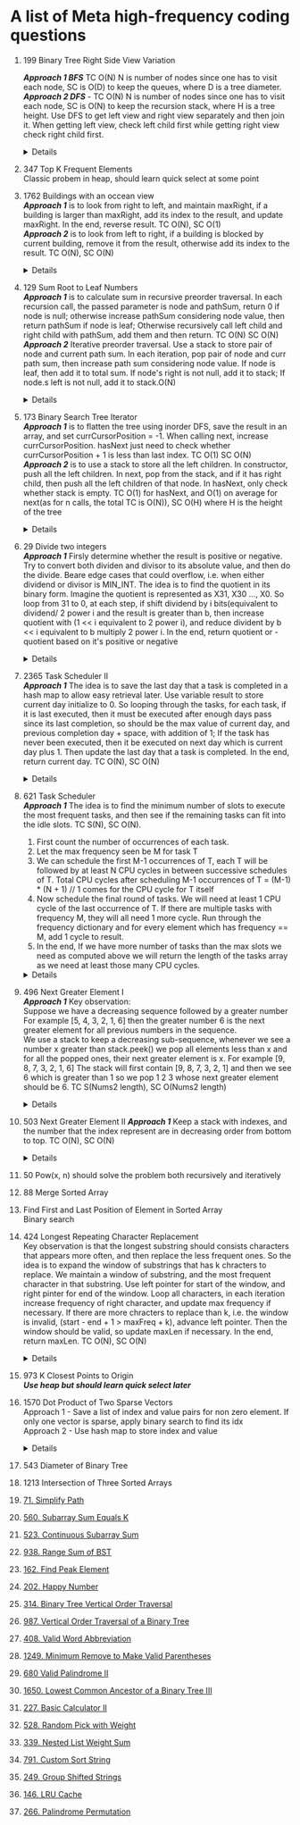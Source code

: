 # A list of Meta high-frequency coding questions 

1. 199 Binary Tree Right Side View Variation
   
   ***Approach 1 BFS*** TC O(N) N is number of nodes since one has to visit each node, SC is O(D) to keep the queues, where D is a tree diameter.                  
   ***Approach 2 DFS*** - TC O(N) N is number of nodes since one has to visit each node, SC is O(N) to keep the recursion stack, where H is a tree height. Use DFS to get left view and right view separately and then join it. When getting left view, check left child first while getting right view check right child first.  
   <details>
       
      ```python
       #BFS
            def rightSideView(self, root: Optional[TreeNode]) -> List[int]:
              if not root:
                  return []
              
              resultLeft = []
              resultRight = []
              queue = deque([root])
              while queue:
                  levelSize = len(queue)
                  for i in range(levelSize):
                      node = queue.popleft()
                      if i == 0:
                          resultLeft.append(node.val)
                      if i == levelSize - 1:
                          resultRight.append(node.val)
                      
                      if node.left:
                          queue.append(node.left)
                      
                      if node.right:
                          queue.append(node.right)
      
              return resultLeft + resultRight[::-1]
         
      #DFS
        def rightSideView(self, root: Optional[TreeNode]) -> List[int]:
        result = []

        def dfs(node, level):
            if level == len(result):
                result.append(node.val)
            
            if node.right:
                dfs(node.right, level + 1)
            
            if node.left:
                dfs(node.left, level + 1)

        if not root:
            return []
        
        dfs(root, 0)
        return result
      ```
   </details>     
   
1. 347 Top K Frequent Elements  
Classic probem in heap, should learn quick select at some point

1. 1762 Buildings with an occean view  
***Approach 1*** is to look from right to left, and maintain maxRight, if a building is larger than maxRight, add its index to the  result, and update maxRight. In the end, reverse result. TC O(N), SC O(1)  
***Approach 2*** is to look from left to right, if a building is blocked by current building, remove it from the result, otherwise add its index to the result. TC O(N), SC O(N)
   <details>
       
      ```python
       # From right to left
       def findBuildings(self, heights: List[int]) -> List[int]:
           result = []
           maxRightHeight = -1
           for i in range(len(heights) -1, -1, -1):
               if heights[i] > maxRightHeight:
                   result.append(i)
                   maxRightHeight = heights[i]
           result.reverse()
           return result
         
      #From left to right
       def findBuildings(self, heights: List[int]) -> List[int]:
           result = []
           for i, height in enumerate(heights):
               while len(result) > 0 and heights[result[-1]] <= height:
                   result.pop()
               result.append(i)
           
           return result
      ```
   </details>    

1. 129 Sum Root to Leaf Numbers  
***Approach 1*** is to calculate sum in recursive preorder traversal. In each recursion call, the passed parameter is node and pathSum, return 0 if node is null; otherwise increase pathSum considering node value, then return pathSum if node is leaf; Otherwise recursively call left child and right child with pathSum, add them and then return. TC O(N) SC O(N)  
***Approach 2*** Iterative preorder traversal. Use a stack to store pair of node and current path sum. In each iteration, pop pair of node and curr path sum, then increase path sum considering node value. If node is leaf, then add it to total sum. If node's right is not null, add it to stack; If node.s left is not null, add it to stack.O(N)
   <details>
       
      ```python
   # Recursive
    def sumNumbers(self, root: Optional[TreeNode]) -> int:
        def dfs(node, pathSum):         
            if not node:                
                return 0
   
            pathSum = pathSum * 10 + node.val
            if node.left is None and node.right is None:
                return pathSum
                
            return dfs(node.left, pathSum) + dfs(node.right, pathSum)
        
        return dfs(root, 0)
     
      # Iterative
    def sumNumbers(self, root: Optional[TreeNode]) -> int:
        total = 0
        stack = [(root, 0)]
        while stack:
            node, pathSum = stack.pop()
   
            pathSum = pathSum * 10 + node.val
            if node.left is None and node.right is None:
                total += pathSum
            
            if node.right is not None:
                stack.append((node.right, pathSum))
            
            if node.left is not None:
                stack.append((node.left, pathSum))
        
        return total     
      ```
   </details> 

1. 173 Binary Search Tree Iterator  
***Approach 1*** is to flatten the tree using inorder DFS, save the result in an array, and set currCursorPosition = -1. When calling next, increase currCursorPosition. hasNext just need to check whether currCursorPosition + 1 is less than last index. TC O(1) SC O(N)  
***Approach 2*** is to use a stack to store all the left children. In constructor, push all the left children. In next, pop from the stack, and if it has right child, then push all the left children of that node. In hasNext, only check whether stack is empty.   TC O(1) for hasNext, and O(1) on average for next(as for n calls, the total TC is O(N)), SC O(H) where H is the height of the tree
   <details>
      
      ```python
      class BSTIterator:
          def __init__(self, root: Optional[TreeNode]):
              self.stack = []
              self.pushLeftChildren(root)
              
          def pushLeftChildren(self, node):
              while node:
                  self.stack.append(node)
                  node = node.left
                        
          def next(self) -> int:
              topMostNode = self.stack.pop()
              self.pushLeftChildren(topMostNode.right)
      
              return topMostNode.val       
      
          def hasNext(self) -> bool:
              return len(self.stack) > 0       
      ```
   </details>   

1. 29 Divide two integers  
***Approach 1*** Firsly determine whether the result is positive or negative. Try to convert both dividen and divisor to its absolute value, and then do the divide. Beare edge cases that could overflow, i.e. when either dividend or divisor is MIN_INT. The idea is to find the quotient in its binary form. Imagine the quotient is represented as X31, X30 ..., X0. So loop from 31 to 0, at each step, if shift dividend by i bits(equivalent to dividend/ 2 power i and the result is greater than b, then increase quotient with (1 << i equivalent to 2 power i), and reduce divident by b << i equivalent to b multiply 2 power i. In the end, return quotient or -quotient based on it's positive or negative
   <details>
    
      ```python
    def divide(self, dividend: int, divisor: int) -> int:
        MIN_INT = -2 ** 31
        MAX_INT = 2 ** 31 - 1
        if dividend == MIN_INT and divisor == MIN_INT:
            return 1
        elif divisor == MIN_INT:
            return 0
        elif dividend == MIN_INT:
            if divisor == -1:
                return MAX_INT
            elif divisor > 0:
                return -1 + self.divide(dividend + divisor, divisor)
            else:
                return 1 + self.divide(dividend - divisor, divisor)

        isPositive = (dividend > 0) == (divisor > 0)
        dividend = abs(dividend)
        divisor = abs(divisor)
        quotient = 0
        for i in range(31, -1, -1):
            if (dividend >> i) >= divisor:
                quotient += (1 << i)
                dividend -= (divisor << i)
        
        return quotient if isPositive else -quotient  
      ```
   </details>  


1. 2365 Task Scheduler II  
***Approach 1***
The idea is to save the last day that a task is completed in a hash map to allow easy retrieval later. Use variable result to store current day initialize to 0. So looping through the tasks, for each task, if it is last executed, then it must be executed after enough days pass since its last completion, so should be the max value of current day, and previous completion day + space, with addition of 1; If the task has never been executed, then it be executed on next day which is current day plus 1. Then update the last day that a task is completed. In the end, return current day. TC O(N), SC O(N)  
   <details>
    
      ```python
      # Use normal dict {}
       def taskSchedulerII(self, tasks: List[int], space: int) -> int:
           result = 0
           taskLastComplete = defaultdict(lambda : -2 - space)
           for task in tasks:
               if task in taskLastComplete:
                   result = max(result, taskLastComplete[task] + space) + 1
               else:
                   result += 1
                   
               taskLastComplete[task] = result
   
           return result
            
      # Use defaultdict
       def taskSchedulerII(self, tasks: List[int], space: int) -> int:
           result = 0
           taskLastComplete = defaultdict(lambda : -2 - space)
           for task in tasks:
               result = max(result, taskLastComplete[task] + space) + 1
               taskLastComplete[task] = result
   
           return result
      ```
   </details>  

1. 621 Task Scheduler  
***Approach 1*** The idea is to find the minimum number of slots to execute the most frequent tasks, and then see if the remaining tasks can fit into the idle slots. TC S(N), SC O(N).   
   1. First count the number of occurrences of each task.   
   1. Let the max frequency seen be M for task T
   1. We can schedule the first M-1 occurrences of T, each T will be followed by at least N CPU cycles in between successive schedules of T. Total CPU cycles after scheduling M-1 occurrences of T = (M-1) * (N + 1) // 1 comes for the CPU cycle for T itself
   1. Now schedule the final round of tasks. We will need at least 1 CPU cycle of the last occurrence of T. If there are multiple tasks with frequency M, they will all need 1 more cycle. Run through the frequency dictionary and for every element which has frequency == M, add 1 cycle to result.
   1. In the end, If we have more number of tasks than the max slots we need as computed above we will return the length of the tasks array as we need at least those many CPU cycles.   
   <details>
    
      ```python
       def leastInterval(self, tasks: List[str], n: int) -> int:
           counter = Counter(tasks)
           maxFreq = max(counter.values())
           result = (maxFreq - 1) * (n + 1)
           for taskName, freq in counter.items():
               if freq == maxFreq:
                   result += 1
           
           return max(len(tasks), result)
      ```
   </details>  

1. 496 Next Greater Element I  
***Approach 1*** 
Key observation:  
Suppose we have a decreasing sequence followed by a greater number  
For example [5, 4, 3, 2, 1, 6] then the greater number 6 is the next greater element for all previous numbers in the sequence.  
We use a stack to keep a decreasing sub-sequence, whenever we see a number x greater than stack.peek() we pop all elements less than x and for all the popped ones, their next greater element is x. For example [9, 8, 7, 3, 2, 1, 6] The stack will first contain [9, 8, 7, 3, 2, 1] and then we see 6 which is greater than 1 so we pop 1 2 3 whose next greater element should be 6. TC S(Nums2 length), SC O(Nums2 length)  
   <details>
    
      ```python
       def nextGreaterElement(self, nums1: List[int], nums2: List[int]) -> List[int]:
           stack = []
           nextGreater = {}
           for num in nums2:
               while stack and stack[-1] < num:
                   nextGreater[stack.pop()] = num
               stack.append(num)
           
           result = [-1] * len(nums1)
           for i, num in enumerate(nums1):
               if num in nextGreater:
                   result[i] = nextGreater[num]
           
           return result
      ```
   </details>  

1. 503 Next Greater Element II
***Approach 1*** Keep a stack with indexes, and the number that the index represent are in decreasing order from bottom to top. TC O(N), SC O(N)  
   <details>
    
      ```python
       def nextGreaterElements(self, nums: List[int]) -> List[int]:
           stack = []
           numsLen = len(nums)
           result = [-1] * numsLen
           for i in range(numsLen * 2):
               num = nums[i % numsLen]
               while stack and nums[stack[-1]] < num:
                   result[stack.pop()] = num
   
               if i < numsLen:
                   stack.append(i)
           
           return result
      ```
   </details>  

1. 50 Pow(x, n) should solve the problem both recursively and iteratively
1. 88 Merge Sorted Array 
1. Find First and Last Position of Element in Sorted Array  
Binary search

1. 424 Longest Repeating Character Replacement  
Key observation is that the longest substring should consists characters that appears more often, and then replace the less frequent ones. So the idea is to expand the window of substrings that has k chracters to replace. We maintain a window of substring, and the most frequent character in that substring. Use left pointer for start of the window, and right pinter for end of the window. Loop all characters, in each iteration increase frequency of right character, and update max frequency if necessary. If there are more chracters to replace than k, i.e. the window is invalid, (start - end + 1 > maxFreq + k), advance left pointer. Then the window should be valid, so update maxLen if necessary. In the end, return maxLen. TC O(N), SC O(N)
   <details>
    
      ```python
       def characterReplacement(self, s: str, k: int) -> int:
           counter = Counter()
           left = 0
           maxFreq = 0
           maxLen = 0
           for right in range(len(s)):
               counter[s[right]] += 1
               if counter[s[right]] > maxFreq:
                   maxFreq = counter[s[right]]
   
               if right - left + 1 > maxFreq + k:
                   counter[s[left]] -= 1
                   left += 1
               
               maxLen = max(maxLen, right - left + 1)
           return maxLen
      ```
   </details>  

1. 973 K Closest Points to Origin  
***Use heap but should learn quick select later***

1. 1570 Dot Product of Two Sparse Vectors  
Approach 1 - Save a list of index and value pairs for non zero element. If only one vector is sparse, apply binary search to find its idx  
Approach 2 - Use hash map to store index and value   

    <details>
    
      ```python
      # Save a list of index and value pairs
      class SparseVector:
          def __init__(self, nums: List[int]):
              self.nonZeroIdxVal = []
              for i, n in enumerate(nums):
                  self.nonZeroIdxVal.append((i, n))
              
              
      
          # Return the dotProduct of two sparse vectors
          def dotProduct(self, vec: 'SparseVector') -> int:
              result = 0
              i = 0
              j = 0
              while i < len(self.nonZeroIdxVal) and j < len(vec.nonZeroIdxVal):
                  ownIdxVal = self.nonZeroIdxVal[i]
                  otherIdxVal = vec.nonZeroIdxVal[j]
                  if ownIdxVal[0] == otherIdxVal[0]:
                      result += ownIdxVal[1] * otherIdxVal[1]
                      i += 1
                      j += 1
                  elif otherIdxVal[0] < otherIdxVal[0]:
                      i += 1
                  else:
                      j += 1
              
              return result

      # Binary Search
      class SparseVector:
          def __init__(self, nums: List[int]):
              self.nonZeroIdxVal = []
              for i, n in enumerate(nums):
                  self.nonZeroIdxVal.append((i, n))
              
          def dotProduct(self, vec: 'SparseVector') -> int:
              result = 0
              if len(self.nonZeroIdxVal) > len(vec.nonZeroIdxVal):
                  return vec.dotProduct(self.nonZeroIdxVal)        
      
              for i, idxVal in enumerate(self.nonZeroIdxVal):
                  idx = self.__findIdx(vec.nonZeroIdxVal, idxVal[0])
                  result += idxVal[1] * vec.nonZeroIdxVal[idx][1]
              
              return result
          
          def __findIdx(self, idxValList, idx):
              left = 0
              right = len(idxValList) - 1
              while left <= right:
                  mid = left + (right - left) // 2
                  midIdxVal = idxValList[mid]
                  if midIdxVal[0] == idx:
                      return mid
                  elif midIdxVal[0] < idx:
                      left = mid + 1
                  else:
                      right -= 1
              
              return -1

      # Use Hash map
      class SparseVector:
          def __init__(self, nums: List[int]):
              self.nonZeroIdxValMap = {}
              for i, num in enumerate(nums):
                  if num != 0:
                      self.nonZeroIdxValMap[i] = num
              
              
      
          # Return the dotProduct of two sparse vectors
          def dotProduct(self, vec: 'SparseVector') -> int:
              result = 0
              for i, num in vec.nonZeroIdxValMap.items():
                  if i in self.nonZeroIdxValMap:
                      result += num * self.nonZeroIdxValMap[i]
              return result      
      ```
   </details>  

1. 543 Diameter of Binary Tree
1. 1213 Intersection of Three Sorted Arrays  
1. [71. Simplify Path](https://leetcode.com/problems/simplify-path)
1. [560. Subarray Sum Equals K](https://leetcode.com/problems/subarray-sum-equals-k)
1. [523. Continuous Subarray Sum](https://leetcode.com/problems/continuous-subarray-sum)   
1. [938. Range Sum of BST](https://leetcode.com/problems/range-sum-of-bst) 
1. [162. Find Peak Element](https://leetcode.com/problems/find-peak-element/) 
1. [202. Happy Number](https://leetcode.com/problems/happy-number)
1. [314. Binary Tree Vertical Order Traversal](https://leetcode.com/problems/binary-tree-vertical-order-traversal)
1. [987. Vertical Order Traversal of a Binary Tree](https://leetcode.com/problems/vertical-order-traversal-of-a-binary-tree)
1. [408. Valid Word Abbreviation](https://leetcode.com/problems/valid-word-abbreviation)
1. [1249. Minimum Remove to Make Valid Parentheses](https://leetcode.com/problems/minimum-remove-to-make-valid-parentheses/) 
1. [680 Valid Palindrome II](https://leetcode.com/problems/valid-palindrome-ii)
1. [1650. Lowest Common Ancestor of a Binary Tree III](https://leetcode.com/problems/lowest-common-ancestor-of-a-binary-tree-iii)
1. [227. Basic Calculator II](https://leetcode.com/problems/basic-calculator-ii)  
1. [528. Random Pick with Weight](https://leetcode.com/problems/random-pick-with-weight)
1. [339. Nested List Weight Sum](https://leetcode.com/problems/nested-list-weight-sum)
1. [791. Custom Sort String](https://leetcode.com/problems/custom-sort-string) 
1. [249. Group Shifted Strings](https://leetcode.com/problems/group-shifted-strings)
1. [146. LRU Cache](https://leetcode.com/problems/lru-cache)
1. [266. Palindrome Permutation](https://leetcode.com/problems/palindrome-permutation)  

